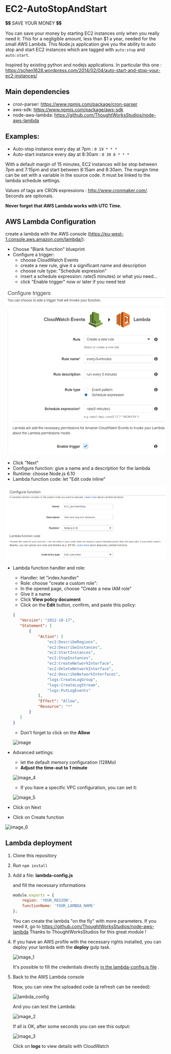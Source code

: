 # EC2-AutoStopAndStart

:heavy_dollar_sign::heavy_dollar_sign: SAVE YOUR MONEY :heavy_dollar_sign::heavy_dollar_sign:

You can save your money by starting EC2 instances only when you really need it.
This for a negligible amount, less than $1 a year, needed for the small AWS Lambda.
This Node.js application give you the ability to auto stop and start EC2 instances which are tagged with `auto:stop` and `auto:start`.

Inspired by existing python and nodejs applications. In particular this one : https://schen1628.wordpress.com/2014/02/04/auto-start-and-stop-your-ec2-instances/

## Main dependencies

* cron-parser: https://www.npmjs.com/package/cron-parser
* aws-sdk: https://www.npmjs.com/package/aws-sdk
* node-aws-lambda: https://github.com/ThoughtWorksStudios/node-aws-lambda

## Examples:

  * Auto-stop instance every day at 7pm : `0 19 * * *`
  * Auto-start instance every day at 8:30am : `0 30 8 * * *`

With a default margin of 15 minutes, EC2 instances will be stop between 7pm and 7:15pm and start between 8:15am and 8:30am.
The margin time can be set with a variable in the source code. It must be linked to the lambda schedule settings.

Values of tags are CRON expressions : http://www.cronmaker.com/. Seconds are optionals.

**Never forget that AWS Lambda works with UTC Time.**
    
## AWS Lambda Configuration

create a lambda with the AWS console (https://eu-west-1.console.aws.amazon.com/lambda/):

* Choose "Blank function" blueprint
* Configure a trigger:
   * choose CloudWatch Events
   * create a new rule, give it a significant name and description
   * choose rule type: "Schedule expression"
   * insert a schedule expression: rate(5 minutes) or what you need...
   * click "Enable trigger" now or later if you need test

<img src="img/schedule.png" alt="schedule" style="width: 500px;"/>

* Click "Next"
* Configure function: give a name and a description for the lambda
* Runtime: choose Node.js 6.10
* Lambda function code: let "Edit code inline"

![config](img/lambda_config_1.png "config")

* Lambda function handler and role:

    * Handler: let "index.handler"
    * Role: choose "create a custom role":
    * In the opened page, choose "Create a new IAM role"
    * Give it a name
    * Click **View policy document**
    * Click on the **Edit** button, confirm, and paste this policy:

    ```json
   {
       "Version": "2012-10-17",
       "Statement": [
           {
               "Action": [
                   "ec2:DescribeRegions",
                   "ec2:DescribeInstances",
                   "ec2:StartInstances",
                   "ec2:StopInstances",
                   "ec2:CreateNetworkInterface",
                   "ec2:DeleteNetworkInterface",
                   "ec2:DescribeNetworkInterfaces",
                   "logs:CreateLogGroup",
                   "logs:CreateLogStream",
                   "logs:PutLogEvents"
               ],
               "Effect": "Allow",
               "Resource": "*"
           }
       ]
   }
   ```
    * Don't forget to click on the **Allow**

    ![image](img/image.png)

 * Advanced settings:

    * let the default memory configuration (128Mo)
    * **Adjust the time-out to 1 minute**

    ![image_4](img/image_4.png)

    * If you have a specific VPC configuration, you can set it:

    ![image_5](img/image_5.png)

* Click on Next

* Click on Create function

![image_6](img/image_6.png)


## Lambda deployment

1. Clone this repository

2. Run ```npm install```

3. Add a file: **lambda-config.js**

    and fill the necessary informations

    ```js
    module.exports = {
        region: 'YOUR_REGION',
        functionName: 'YOUR_LAMBDA_NAME'
    };
    ```
    You can create the lambda "on the fly" with more parameters.
    If you need it, go to https://github.com/ThoughtWorksStudios/node-aws-lambda
    Thanks to ThoughtWorksStudios for this great module !

4. If you have an AWS profile with the necessary rights installed, you can deploy your lambda with the **deploy** gulp task.

    ![image_1](img/image_1.png)

    It's possible to fill the credentials directly [in the lambda-config.js file](https://github.com/ThoughtWorksStudios/node-aws-lambda) .

5. Back to the AWS Lambda console

    Now, you can view the uploaded code (a refresh can be needed):

    ![lambda_config](img/lambda_config.png)

    And you can test the Lambda:

    ![image_2](img/image_2.png)

    If all is OK, after some seconds you can see this output:

    ![image_3](img/image_3.png)

    Click on **logs** to view details with CloudWatch
